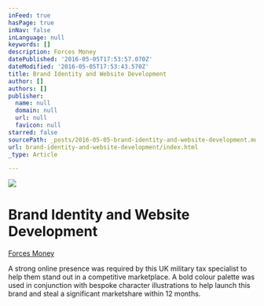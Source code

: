 ```yaml
---
inFeed: true
hasPage: true
inNav: false
inLanguage: null
keywords: []
description: Forces Money
datePublished: '2016-05-05T17:53:57.070Z'
dateModified: '2016-05-05T17:53:43.570Z'
title: Brand Identity and Website Development
author: []
authors: []
publisher:
  name: null
  domain: null
  url: null
  favicon: null
starred: false
sourcePath: _posts/2016-05-05-brand-identity-and-website-development.md
url: brand-identity-and-website-development/index.html
_type: Article

---
```

![](https://the-grid-user-content.s3-us-west-2.amazonaws.com/9d37b2e0-b5e8-46ac-8714-e81726f1444f.png)

# Brand Identity and Website Development

[Forces Money][0]

A strong online presence was required by this UK military tax specialist to help them stand out in a competitive marketplace. A bold colour palette was used in conjunction with bespoke character illustrations to help launch this brand and steal a significant marketshare within 12 months.

[0]: http://forces-money.co.uk/